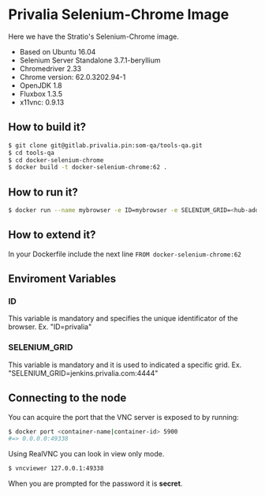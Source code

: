 Privalia Selenium-Chrome Image
=============================

Here we have the Stratio's Selenium-Chrome image.

* Based on Ubuntu 16.04
* Selenium Server Standalone 3.7.1-beryllium
* Chromedriver 2.33
* Chrome version: 62.0.3202.94-1
* OpenJDK 1.8
* Fluxbox 1.3.5
* x11vnc: 0.9.13

## How to build it?

``` bash
$ git clone git@gitlab.privalia.pin:som-qa/tools-qa.git
$ cd tools-qa
$ cd docker-selenium-chrome
$ docker build -t docker-selenium-chrome:62 . 
```

## How to run it?

``` bash
$ docker run --name mybrowser -e ID=mybrowser -e SELENIUM_GRID=<hub-address>:<hub-port> --dns <dns-address> docker-selenium-chrome:62
```

## How to extend it?

In your Dockerfile include the next line
```FROM docker-selenium-chrome:62```

## Enviroment Variables

### ID
This variable is mandatory and specifies the unique identificator of the browser.
Ex. "ID=privalia"

### SELENIUM_GRID
This variable is mandatory and it is used to indicated a specific grid.
Ex. "SELENIUM_GRID=jenkins.privalia.com:4444"

## Connecting to the node
You can acquire the port that the VNC server is exposed to by running:

``` bash
$ docker port <container-name|container-id> 5900
#=> 0.0.0.0:49338
```

Using RealVNC you can look in view only mode.

``` bash
$ vncviewer 127.0.0.1:49338
```

When you are prompted for the password it is __secret__.
